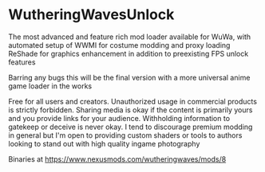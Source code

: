 # WutheringWavesUnlock
The most advanced and feature rich mod loader available for WuWa, with automated setup of WWMI for costume modding and proxy loading ReShade for graphics enhancement in addition to preexisting FPS unlock features

Barring any bugs this will be the final version with a more universal anime game loader in the works

Free for all users and creators. Unauthorized usage in commercial products is strictly forbidden. Sharing media is okay if the content is primarily yours and you provide links for your audience. Withholding information to gatekeep or deceive is never okay. I tend to discourage premium modding in general but I'm open to providing custom shaders or tools to authors looking to stand out with high quality ingame photography  

Binaries at
https://www.nexusmods.com/wutheringwaves/mods/8
